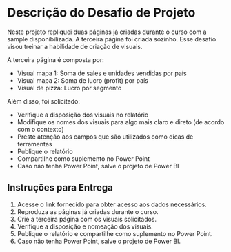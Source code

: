# Descrição do Desafio de Projeto

Neste projeto repliquei duas páginas já criadas durante o curso com a sample disponibilizada. A terceira página foi criada sozinho. Esse desafio visou treinar a habilidade de criação de visuais.

A terceira página é composta por:

- Visual mapa 1: Soma de sales e unidades vendidas por país
- Visual mapa 2: Soma de lucro (profit) por país
- Visual de pizza: Lucro por segmento

Além disso, foi solicitado:

- Verifique a disposição dos visuais no relatório
- Modifique os nomes dos visuais para algo mais claro e direto (de acordo com o contexto)
- Preste atenção aos campos que são utilizados como dicas de ferramentas
- Publique o relatório
- Compartilhe como suplemento no Power Point
- Caso não tenha Power Point, salve o projeto de Power BI

## Instruções para Entrega

1. Acesse o link fornecido para obter acesso aos dados necessários.
2. Reproduza as páginas já criadas durante o curso.
3. Crie a terceira página com os visuais solicitados.
4. Verifique a disposição e nomeação dos visuais.
5. Publique o relatório e compartilhe como suplemento no Power Point.
6. Caso não tenha Power Point, salve o projeto de Power BI.

